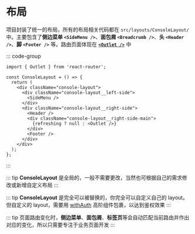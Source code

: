 # 布局

项目封装了统一的布局，所有的布局相关代码都在 `src/layouts/ConsoleLayout/` 中。主要包含了**侧边菜单 `<SideMenu />`**、**面包屑 `<Breadcrumb />`**、**头 `<Header />`**、**脚 `<Footer />`** 等。路由页面体现在 [**`<Outlet />`**](https://reactrouter.com/en/main/components/outlet) 中

<script setup>
import Layout from '../components/Layout.vue';
</script>

<Layout />

::: code-group

```tsx [src/layouts/ConsoleLayout/index.tsx]
import { Outlet } from 'react-router';

const ConsoleLayout = () => {
  return (
    <div className="console-layout">
      <div className="console-layout__left-side">
        <SideMenu />
      </div>
      <div className="console-layout__right-side">
        <Header />
        <div className="console-layout__right-side-main">
          {refreshing ? null : <Outlet />}
        </div>
        <Footer />
      </div>
    </div>
  );
};
```

:::

::: tip
**ConsoleLayout** 是全局的，一般不需要更改，当然也可根据自己的需求修改或新增自定义布局
:::

::: tip
**ConsoleLayout** 是完全可以被替换的，你完全可以自定义自己的 layout。但自定义的 layout，需要用 [withAuth](./auth) 高阶组件包裹，以达到鉴权效果
:::

::: tip
页面路由变化时，**侧边菜单**、**面包屑**、**标签页**等会自动匹配当前路由并作出对应的变化，所以只需要专注于业务页面开发
:::

